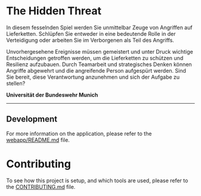 # The Hidden Threat

In diesem fesselnden Spiel werden Sie unmittelbar Zeuge von Angriffen auf
Lieferketten. Schlüpfen Sie entweder in eine bedeutende Rolle in der
Verteidigung oder arbeiten Sie im Verborgenen als Teil des Angriffs.

Unvorhergesehene Ereignisse müssen gemeistert und unter Druck wichtige
Entscheidungen getroffen werden, um die Lieferketten zu schützen und Resilienz
aufzubauen. Durch Teamarbeit und strategisches Denken können Angriffe abgewehrt
und die angreifende Person aufgespürt werden. Sind Sie bereit, diese
Verantwortung anzunehmen und sich der Aufgabe zu stellen?

**Universität der Bundeswehr Munich**

* * *

## Development

For more information on the application, please refer to the [webapp/README.md](webapp/README.md) file.

# Contributing

To see how this project is setup, and which tools are used, please refer to the
[CONTRIBUTING.md](webapp/CONTRIBUTING.md) file.
